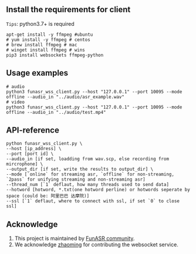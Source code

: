 
## Install the requirements for client
`Tips`: python3.7+ is required

```shell
apt-get install -y ffmpeg #ubuntu
# yum install -y ffmpeg # centos
# brew install ffmpeg # mac
# winget install ffmpeg # wins
pip3 install websockets ffmpeg-python
```

## Usage examples

```shell
# audio
python3 funasr_wss_client.py --host "127.0.0.1" --port 10095 --mode offline --audio_in "../audio/asr_example.wav"
# video
python3 funasr_wss_client.py --host "127.0.0.1" --port 10095 --mode offline --audio_in "../audio/test.mp4"
```

## API-reference
```shell
python funasr_wss_client.py \
--host [ip_address] \
--port [port id] \
--audio_in [if set, loadding from wav.scp, else recording from mircrophone] \
--output_dir [if set, write the results to output_dir] \
--mode [`online` for streaming asr, `offline` for non-streaming, `2pass` for unifying streaming and non-streaming asr]
--thread_num [`1` deflaut, how many threads used to send data]
--hotword [hotword, *.txt(one hotword perline) or hotwords seperate by space (could be: 阿里巴巴 达摩院)]
--ssl [`1` deflaut, where to connect with ssl, if set `0` to close ssl]
```



## Acknowledge
1. This project is maintained by [FunASR community](https://github.com/alibaba-damo-academy/FunASR).
2. We acknowledge [zhaoming](https://github.com/zhaomingwork/FunASR/tree/fix_bug_for_python_websocket) for contributing the websocket service.

